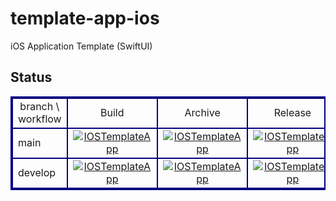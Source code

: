 # template-app-ios
iOS Application Template (SwiftUI)

## Status

<div style="margin:0px;padding:0px;">
  <table width="98%" style="border-collapse: collapse;border:2px double #000080;text-align:center;margin:auto;">
    <tbody>
      <tr>
        <td style="border:2px double #000080;">branch \ workflow</td>
        <td style="border:2px double #000080;">Build</td>
        <td style="border:2px double #000080;">Archive</td>
        <td style="border:2px double #000080;">Release</td>
      </tr>
      <tr>
        <td style="border:2px double #000080;text-align:left;">main</td>
        <td style="border:2px double #000080;text-align:center;">
          <a href="https://github.com/shilokuma-inc/template-app-ios/actions/workflows/build-main.yml">
            <img src="https://github.com/shilokuma-inc/template-app-ios/actions/workflows/build-main.yml/badge.svg" alt="IOSTemplateApp">
          </a>
        </td>
        <td style="border:2px double #000080;text-align:center;">
          <a href="https://github.com/shilokuma-inc/template-app-ios/actions/workflows/archive-main.yml">
            <img src="https://github.com/shilokuma-inc/template-app-ios/actions/workflows/archive-main.yml/badge.svg" alt="IOSTemplateApp">
          </a>
        </td>
        <td style="border:2px double #000080;text-align:center;">
          <a href="https://github.com/shilokuma-inc/template-app-ios/actions/workflows/release-develop.yml">
            <img src="https://github.com/shilokuma-inc/template-app-ios/actions/workflows/release-main.yml/badge.svg" alt="IOSTemplateApp">
          </a>
        </td>
      </tr>
      <tr>
        <td style="border:2px double #000080;text-align:left;">develop</td>
        <td style="border:2px double #000080;text-align:center;">
          <a href="https://github.com/shilokuma-inc/template-app-ios/actions/workflows/build-develop.yml">
            <img src="https://github.com/shilokuma-inc/template-app-ios/actions/workflows/build-develop.yml/badge.svg" alt="IOSTemplateApp">
          </a>
        </td>
        <td style="border:2px double #000080;text-align:center;">
          <a href="https://github.com/shilokuma-inc/template-app-ios/actions/workflows/archive-develop.yml">
            <img src="https://github.com/shilokuma-inc/template-app-ios/actions/workflows/archive-develop.yml/badge.svg" alt="IOSTemplateApp">
          </a>
        </td>
        <td style="border:2px double #000080;text-align:center;">
          <a href="https://github.com/shilokuma-inc/template-app-ios/actions/workflows/release-develop.yml">
            <img src="https://github.com/shilokuma-inc/template-app-ios/actions/workflows/release-develop.yml/badge.svg" alt="IOSTemplateApp">
          </a>
        </td>
      </tr>
    </tbody>
  </table>
</div>
